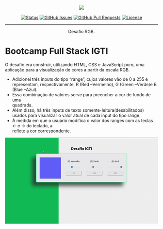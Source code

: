 ﻿<p align="center"><img src="https://apexensino.com.br/wp-content/uploads/2017/11/html-css-javascript.jpg" width="400"></p>

<div align="center">

[![Status](https://img.shields.io/badge/status-active-success.svg)]()
[![GitHub Issues](https://img.shields.io/github/issues/kylelobo/The-Documentation-Compendium.svg)](https://github.com/kylelobo/The-Documentation-Compendium/issues)
[![GitHub Pull Requests](https://img.shields.io/github/issues-pr/kylelobo/The-Documentation-Compendium.svg)](https://github.com/kylelobo/The-Documentation-Compendium/pulls)
[![License](https://img.shields.io/badge/license-MIT-blue.svg)](/LICENSE)

</div>

---

<p align="center"> Desafio RGB.
    <br> 
</p>
 
 
 # Bootcamp Full Stack IGTI


O desafio era construir,   utilizando   HTML,   CSS   e   JavaScript   puro,   uma   aplicação   para   a visualização de cores a partir da escala RGB.

- Adicionei três inputs do tipo “range”, cujos valores vão de 0 a 255 e representam, respectivamente, R (Red –Vermelho), G (Green –Verde)e B (Blue –Azul).
- Essa combinação de valores serve para preencher a cor de fundo de uma <div> quadrada.
- Além  disso, há  três  inputs  de  texto  somente-leitura(desabilitados) usados para visualizar o valor atual de cada input do tipo range.
- À medida em que o usuário modifica o valor dos ranges com as teclas ← e → do teclado, a <div> reflete a cor correspondente.  
  
  
 
![Desafio](https://github.com/alex-dev2015/desafio01_IGTI/blob/master/img/Desafio%20IGTI%20-%20Modulo%201.gif)  


